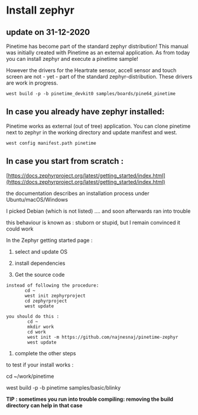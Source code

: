 # Install zephyr

## update on 31-12-2020

Pinetime has become part of the standard zephyr distribution!
This manual was initially created with Pinetime as an external application.
As from today you can install zephyr and execute a pinetime sample!

However the drivers for the Heartrate sensor, accell sensor and touch screen are not - yet - part of the standard zephyr-distribution.
These drivers are work in progress.

```
west build -p -b pinetime_devkit0 samples/boards/pine64_pinetime
```

## In case you already have zephyr installed:

Pinetime works as external (out of tree) application.
You can clone pinetime next to zephyr in the working directory and update manifest and west.

```
west config manifest.path pinetime
```

## In case you start from scratch :

[https://docs.zephyrproject.org/latest/getting_started/index.html](https://docs.zephyrproject.org/latest/getting_started/index.html)

the documentation describes an installation process under Ubuntu/macOS/Windows

I picked Debian (which is not listed)
…. and soon afterwards ran into trouble

this behaviour is known as : stuborn or stupid, but I remain convinced it could work

In the Zephyr getting started page :


1. select and update OS


2. install dependencies


3. Get the source code

```
instead of following the procedure:
       cd ~
       west init zephyrproject
       cd zephyrproject
       west update

you should do this :
        cd ~
        mkdir work
        cd work
        west init -m https://github.com/najnesnaj/pinetime-zephyr
        west update
```


1. complete the other steps

to test if your install works :

cd ~/work/pinetime

west build -p -b pinetime samples/basic/blinky

**TIP : sometimes you run into trouble compiling: removing the build directory can help in that case**
